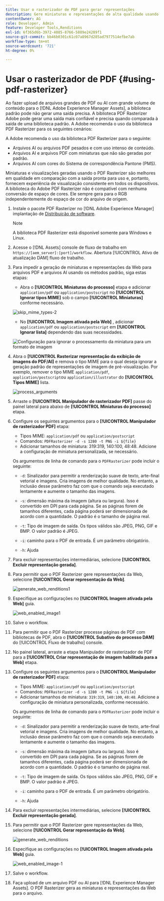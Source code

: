 ```yaml
---
title: Usar o rasterizador de PDF para gerar representações
description: Gere miniaturas e representações de alta qualidade usando a biblioteca do Adobe PDF Rasterizer.
contentOwner: AG
role: Developer, Admin
feature: Developer Tools,Renditions
exl-id: 6f365d6b-3972-4885-8766-5889e24289f1
source-git-commit: bb46b0301c61c07a8967d285ad7977514efbe7ab
workflow-type: tm+mt
source-wordcount: '721'
ht-degree: 0%

---
```


# Usar o rasterizador de PDF {#using-pdf-rasterizer}

Ao fazer upload de arquivos grandes de PDF ou AI com grande volume de conteúdo para o [!DNL Adobe Experience Manager Assets], a biblioteca padrão pode não gerar uma saída precisa. A biblioteca PDF Rasterizer Adobe pode gerar uma saída mais confiável e precisa quando comparada à saída de uma biblioteca padrão. A Adobe recomenda o uso da biblioteca PDF Rasterizer para os seguintes cenários:

A Adobe recomenda o uso da biblioteca PDF Rasterizer para o seguinte:

* Arquivos AI ou arquivos PDF pesados e com uso intenso de conteúdo.
* Arquivos AI e arquivos PDF com miniaturas que não são geradas por padrão.
* Arquivos AI com cores do Sistema de correspondência Pantone (PMS).

Miniaturas e visualizações geradas usando o PDF Rasterizer são melhores em qualidade em comparação com a saída pronta para uso e, portanto, fornecem experiência de visualização consistente em todos os dispositivos. A biblioteca do Adobe PDF Rasterizer não é compatível com nenhuma conversão de espaço de cores. Ele sempre gera para o RGB independentemente do espaço de cor do arquivo de origem.

1. Instale o pacote PDF Rasterizer no [!DNL Adobe Experience Manager] implantação de [Distribuição de software](https://experience.adobe.com/#/downloads/content/software-distribution/en/aem.html?package=/content/software-distribution/en/details.html/content/dam/aem/public/adobe/packages/cq650/product/assets/aem-assets-pdf-rasterizer-pkg-4.4.zip).

   >[!NOTE]
   >
   >A biblioteca PDF Rasterizer está disponível somente para Windows e Linux.

1. Acesse o [!DNL Assets] console de fluxo de trabalho em `https://[aem_server]:[port]/workflow`. Abertura [!UICONTROL Ativo de atualização DAM] fluxo de trabalho.

1. Para impedir a geração de miniaturas e representações da Web para arquivos PDF e arquivos AI usando os métodos padrão, siga estas etapas:

   * Abra o **[!UICONTROL Miniaturas do processo]** etapa e adicionar `application/pdf` ou `application/postscript` no **[!UICONTROL Ignorar tipos MIME]** sob o campo **[!UICONTROL Miniaturas]** conforme necessário.

   ![skip_mime_types-2](assets/skip_mime_types-2.png)

   * No **[!UICONTROL Imagem ativada pela Web]** , adicionar `application/pdf` ou `application/postscript` em **[!UICONTROL Ignorar lista]** dependendo das suas necessidades.

   ![Configuração para ignorar o processamento da miniatura para um formato de imagem](assets/web_enabled_imageskiplist.png)

1. Abra o **[!UICONTROL Rasterizar representação da exibição de imagens do PDF/AI]** e remova o tipo MIME para o qual deseja ignorar a geração padrão de representações de imagem de pré-visualização. Por exemplo, remover o tipo MIME `application/pdf`, `application/postscript`ou `application/illustrator` do **[!UICONTROL Tipos MIME]** lista.

   ![process_arguments](assets/process_arguments.png)

1. Arraste o **[!UICONTROL Manipulador de rasterizador PDF]** passe do painel lateral para abaixo de **[!UICONTROL Miniaturas do processo]** etapa.
1. Configure os seguintes argumentos para o **[!UICONTROL Manipulador de rasterizador PDF]** etapa:

   * Tipos MIME: `application/pdf` ou `application/postscript`
   * Comandos: `PDFRasterizer -d -s 1280 -t PNG -i ${file}`
   * Adicionar tamanhos de miniatura: 319:319, 140:100, 48:48. Adicione a configuração de miniatura personalizada, se necessário.

   Os argumentos de linha de comando para o `PDFRasterizer` pode incluir o seguinte:

   * `-d`: Sinalizador para permitir a renderização suave de texto, arte-final vetorial e imagens. Cria imagens de melhor qualidade. No entanto, a inclusão desse parâmetro faz com que o comando seja executado lentamente e aumente o tamanho das imagens.

   * `-s`: dimensão máxima da imagem (altura ou largura). Isso é convertido em DPI para cada página. Se as páginas forem de tamanhos diferentes, cada página poderá ser dimensionada de acordo com a quantidade. O padrão é o tamanho de página real.

   * `-t`: Tipo de imagem de saída. Os tipos válidos são JPEG, PNG, GIF e BMP. O valor padrão é JPEG.

   * `-i`: caminho para o PDF de entrada. É um parâmetro obrigatório.

   * `-h`: Ajuda


1. Para excluir representações intermediárias, selecione **[!UICONTROL Excluir representação gerada]**.
1. Para permitir que o PDF Rasterizer gere representações da Web, selecione **[!UICONTROL Gerar representação da Web]**.

   ![generate_web_renditions1](assets/generate_web_renditions1.png)

1. Especifique as configurações no **[!UICONTROL Imagem ativada pela Web]** guia.

   ![web_enabled_image1](assets/web_enabled_image1.png)

1. Salve o workflow.
1. Para permitir que o PDF Rasterizer processe páginas de PDF com bibliotecas de PDF, abra o **[!UICONTROL Subativo do processo DAM]** do [!UICONTROL Fluxo de trabalho] console.
1. No painel lateral, arraste a etapa Manipulador de rasterizador de PDF para a **[!UICONTROL Criar representação de imagem habilitada para a Web]** etapa.
1. Configure os seguintes argumentos para o **[!UICONTROL Manipulador de rasterizador PDF]** etapa:

   * Tipos MIME: `application/pdf` ou `application/postscript`
   * Comandos: `PDFRasterizer -d -s 1280 -t PNG -i ${file}`
   * Adicionar tamanhos de miniatura: `319:319`, `140:100`, `48:48`. Adicione a configuração de miniatura personalizada, conforme necessário.

   Os argumentos de linha de comando para o `PDFRasterizer` pode incluir o seguinte:

   * `-d`: Sinalizador para permitir a renderização suave de texto, arte-final vetorial e imagens. Cria imagens de melhor qualidade. No entanto, a inclusão desse parâmetro faz com que o comando seja executado lentamente e aumente o tamanho das imagens.

   * `-s`: dimensão máxima da imagem (altura ou largura). Isso é convertido em DPI para cada página. Se as páginas forem de tamanhos diferentes, cada página poderá ser dimensionada de acordo com a quantidade. O padrão é o tamanho de página real.

   * `-t`: Tipo de imagem de saída. Os tipos válidos são JPEG, PNG, GIF e BMP. O valor padrão é JPEG.

   * `-i`: caminho para o PDF de entrada. É um parâmetro obrigatório.

   * `-h`: Ajuda


1. Para excluir representações intermediárias, selecione **[!UICONTROL Excluir representação gerada]**.
1. Para permitir que o PDF Rasterizer gere representações da Web, selecione **[!UICONTROL Gerar representação da Web]**.

   ![generate_web_renditions](assets/generate_web_renditions.png)

1. Especifique as configurações no **[!UICONTROL Imagem ativada pela Web]** guia.

   ![web_enabled_image-1](assets/web_enabled_image-1.png)

1. Salve o workflow.
1. Faça upload de um arquivo PDF ou AI para [!DNL Experience Manager Assets]. O PDF Rasterizer gera as miniaturas e representações da Web para o arquivo.
